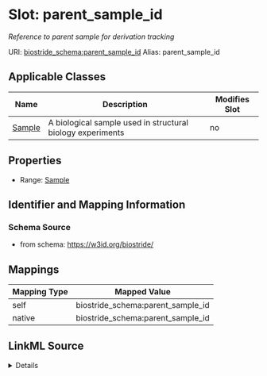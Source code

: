 

# Slot: parent_sample_id 


_Reference to parent sample for derivation tracking_





URI: [biostride_schema:parent_sample_id](https://w3id.org/biostride/schema/parent_sample_id)
Alias: parent_sample_id

<!-- no inheritance hierarchy -->





## Applicable Classes

| Name | Description | Modifies Slot |
| --- | --- | --- |
| [Sample](Sample.md) | A biological sample used in structural biology experiments |  no  |






## Properties

* Range: [Sample](Sample.md)




## Identifier and Mapping Information






### Schema Source


* from schema: https://w3id.org/biostride/




## Mappings

| Mapping Type | Mapped Value |
| ---  | ---  |
| self | biostride_schema:parent_sample_id |
| native | biostride_schema:parent_sample_id |




## LinkML Source

<details>
```yaml
name: parent_sample_id
description: Reference to parent sample for derivation tracking
from_schema: https://w3id.org/biostride/
rank: 1000
alias: parent_sample_id
owner: Sample
domain_of:
- Sample
range: Sample

```
</details>